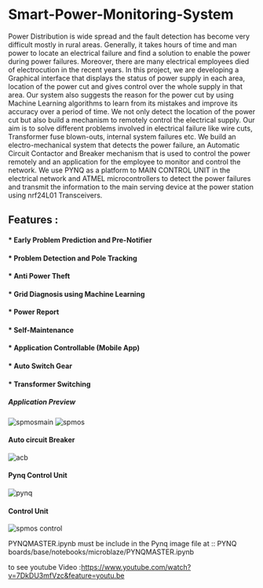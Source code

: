 # Smart-Power-Monitoring-System
Power Distribution is wide spread and the fault detection has become very difficult mostly in rural areas. Generally, it takes hours of time and man power to locate an electrical failure and find a solution to enable the power during power failures. Moreover, there are many electrical employees died of electrocution in the recent years. In this project, we are developing a Graphical interface that displays the status of power supply in each area, location of the power cut and gives control over the whole supply in that area. Our system also suggests the reason for the power cut by using Machine Learning algorithms to learn from its mistakes and improve its accuracy over a period of time. We not only detect the location of the power cut but also build a mechanism to remotely control the electrical supply. Our aim is to solve different problems involved in electrical failure like wire cuts, Transformer fuse blown-outs, internal system failures etc. We build an electro-mechanical system that detects the power failure, an Automatic Circuit Contactor and Breaker mechanism that is used to control the power remotely and an application for the employee to monitor and control the network. We use PYNQ as a platform to MAIN CONTROL UNIT in the electrical network and ATMEL microcontrollers to detect the power failures and transmit the information to the main serving device at the power station using nrf24L01 Transceivers. 

## Features :
#### * Early Problem Prediction and Pre-Notifier
#### * Problem Detection and Pole Tracking
#### * Anti Power Theft
#### * Grid Diagnosis using Machine Learning
#### * Power Report
#### * Self-Maintenance
#### * Application Controllable (Mobile App)
#### * Auto Switch Gear
#### * Transformer Switching


##### Application Preview 
![spmosmain](https://user-images.githubusercontent.com/23277604/51226310-e3c8d000-1974-11e9-813a-09e4c7d344c7.png)
![spmos](https://user-images.githubusercontent.com/23277604/51226328-fa6f2700-1974-11e9-960e-4d78bf9ac1bf.png)




#### Auto circuit Breaker
![acb](https://user-images.githubusercontent.com/23277604/51228572-18418980-197f-11e9-90c5-7b56258a3538.png)

#### Pynq Control Unit
![pynq](https://user-images.githubusercontent.com/23277604/51228287-de23b800-197d-11e9-855d-6c7037529f3b.png)

#### Control Unit
![spmos control](https://user-images.githubusercontent.com/23277604/51228945-83d82680-1980-11e9-9fec-aa07cc703cf8.png)

PYNQMASTER.ipynb must be include in the Pynq image file at :: PYNQ    boards/base/notebooks/microblaze/PYNQMASTER.ipynb


to see youtube Video :https://www.youtube.com/watch?v=7DkDU3mfVzc&feature=youtu.be

